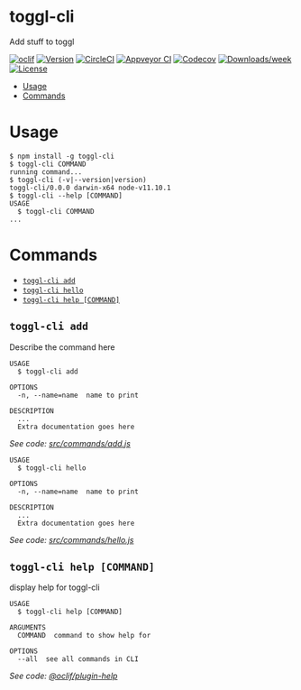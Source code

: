 toggl-cli
=========

Add stuff to toggl

[![oclif](https://img.shields.io/badge/cli-oclif-brightgreen.svg)](https://oclif.io)
[![Version](https://img.shields.io/npm/v/toggl-cli.svg)](https://npmjs.org/package/toggl-cli)
[![CircleCI](https://circleci.com/gh/ColinFendrick/toggl-cli/tree/master.svg?style=shield)](https://circleci.com/gh/ColinFendrick/toggl-cli/tree/master)
[![Appveyor CI](https://ci.appveyor.com/api/projects/status/github/ColinFendrick/toggl-cli?branch=master&svg=true)](https://ci.appveyor.com/project/ColinFendrick/toggl-cli/branch/master)
[![Codecov](https://codecov.io/gh/ColinFendrick/toggl-cli/branch/master/graph/badge.svg)](https://codecov.io/gh/ColinFendrick/toggl-cli)
[![Downloads/week](https://img.shields.io/npm/dw/toggl-cli.svg)](https://npmjs.org/package/toggl-cli)
[![License](https://img.shields.io/npm/l/toggl-cli.svg)](https://github.com/ColinFendrick/toggl-cli/blob/master/package.json)

<!-- toc -->
* [Usage](#usage)
* [Commands](#commands)
<!-- tocstop -->
# Usage
<!-- usage -->
```sh-session
$ npm install -g toggl-cli
$ toggl-cli COMMAND
running command...
$ toggl-cli (-v|--version|version)
toggl-cli/0.0.0 darwin-x64 node-v11.10.1
$ toggl-cli --help [COMMAND]
USAGE
  $ toggl-cli COMMAND
...
```
<!-- usagestop -->
# Commands
<!-- commands -->
* [`toggl-cli add`](#toggl-cli-add)
* [`toggl-cli hello`](#toggl-cli-hello)
* [`toggl-cli help [COMMAND]`](#toggl-cli-help-command)

## `toggl-cli add`

Describe the command here

```
USAGE
  $ toggl-cli add

OPTIONS
  -n, --name=name  name to print

DESCRIPTION
  ...
  Extra documentation goes here
```

_See code: [src/commands/add.js](https://github.com/ColinFendrick/toggl-cli/blob/v0.0.0/src/commands/add.js)_


```
USAGE
  $ toggl-cli hello

OPTIONS
  -n, --name=name  name to print

DESCRIPTION
  ...
  Extra documentation goes here
```

_See code: [src/commands/hello.js](https://github.com/ColinFendrick/toggl-cli/blob/v0.0.0/src/commands/hello.js)_

## `toggl-cli help [COMMAND]`

display help for toggl-cli

```
USAGE
  $ toggl-cli help [COMMAND]

ARGUMENTS
  COMMAND  command to show help for

OPTIONS
  --all  see all commands in CLI
```

_See code: [@oclif/plugin-help](https://github.com/oclif/plugin-help/blob/v2.1.6/src/commands/help.ts)_
<!-- commandsstop -->
